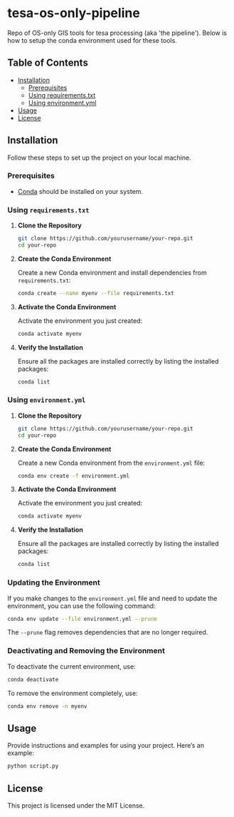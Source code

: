# tesa-os-only-pipeline

Repo of OS-only GIS tools for tesa processing (aka 'the pipeline'). Below is how to setup the conda environment used for these tools.

## Table of Contents

- [Installation](#installation)
  - [Prerequisites](#prerequisites)
  - [Using requirements.txt](#using-requirementstxt)
  - [Using environment.yml](#using-environmentyml)
- [Usage](#usage)
- [License](#license)

## Installation

Follow these steps to set up the project on your local machine.

### Prerequisites

- [Conda](https://docs.conda.io/projects/conda/en/latest/user-guide/install/index.html) should be installed on your system.

### Using `requirements.txt`

1. **Clone the Repository**

   ```sh
   git clone https://github.com/yourusername/your-repo.git
   cd your-repo
   ```

2. **Create the Conda Environment**

   Create a new Conda environment and install dependencies from `requirements.txt`:

   ```sh
   conda create --name myenv --file requirements.txt
   ```

3. **Activate the Conda Environment**

   Activate the environment you just created:

   ```sh
   conda activate myenv
   ```

4. **Verify the Installation**

   Ensure all the packages are installed correctly by listing the installed packages:

   ```sh
   conda list
   ```

### Using `environment.yml`

1. **Clone the Repository**

   ```sh
   git clone https://github.com/yourusername/your-repo.git
   cd your-repo
   ```

2. **Create the Conda Environment**

   Create a new Conda environment from the `environment.yml` file:

   ```sh
   conda env create -f environment.yml
   ```

3. **Activate the Conda Environment**

   Activate the environment you just created:

   ```sh
   conda activate myenv
   ```

4. **Verify the Installation**

   Ensure all the packages are installed correctly by listing the installed packages:

   ```sh
   conda list
   ```

### Updating the Environment

If you make changes to the `environment.yml` file and need to update the environment, you can use the following command:

```sh
conda env update --file environment.yml --prune
```

The `--prune` flag removes dependencies that are no longer required.

### Deactivating and Removing the Environment

To deactivate the current environment, use:

```sh
conda deactivate
```

To remove the environment completely, use:

```sh
conda env remove -n myenv
```

## Usage

Provide instructions and examples for using your project. Here’s an example:

```sh
python script.py
```

## License

This project is licensed under the MIT License.

